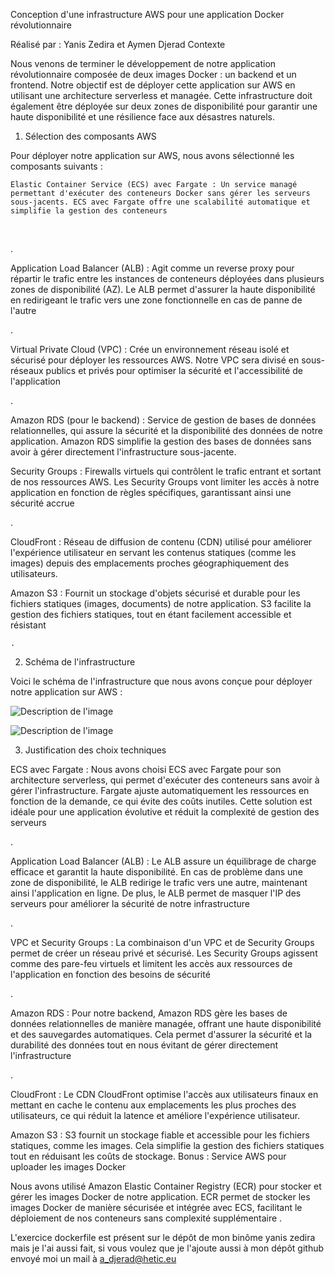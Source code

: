 Conception d'une infrastructure AWS pour une application Docker révolutionnaire

Réalisé par : Yanis Zedira et Aymen Djerad
Contexte

Nous venons de terminer le développement de notre application révolutionnaire composée de deux images Docker : un backend et un frontend. Notre objectif est de déployer cette application sur AWS en utilisant une architecture serverless et managée. Cette infrastructure doit également être déployée sur deux zones de disponibilité pour garantir une haute disponibilité et une résilience face aux désastres naturels.
1. Sélection des composants AWS

Pour déployer notre application sur AWS, nous avons sélectionné les composants suivants :

    Elastic Container Service (ECS) avec Fargate : Un service managé permettant d'exécuter des conteneurs Docker sans gérer les serveurs sous-jacents. ECS avec Fargate offre une scalabilité automatique et simplifie la gestion des conteneurs​

​

.

Application Load Balancer (ALB) : Agit comme un reverse proxy pour répartir le trafic entre les instances de conteneurs déployées dans plusieurs zones de disponibilité (AZ). Le ALB permet d'assurer la haute disponibilité en redirigeant le trafic vers une zone fonctionnelle en cas de panne de l'autre​
​

.

Virtual Private Cloud (VPC) : Crée un environnement réseau isolé et sécurisé pour déployer les ressources AWS. Notre VPC sera divisé en sous-réseaux publics et privés pour optimiser la sécurité et l'accessibilité de l'application​

.

Amazon RDS (pour le backend) : Service de gestion de bases de données relationnelles, qui assure la sécurité et la disponibilité des données de notre application. Amazon RDS simplifie la gestion des bases de données sans avoir à gérer directement l'infrastructure sous-jacente.

Security Groups : Firewalls virtuels qui contrôlent le trafic entrant et sortant de nos ressources AWS. Les Security Groups vont limiter les accès à notre application en fonction de règles spécifiques, garantissant ainsi une sécurité accrue​

.

CloudFront : Réseau de diffusion de contenu (CDN) utilisé pour améliorer l'expérience utilisateur en servant les contenus statiques (comme les images) depuis des emplacements proches géographiquement des utilisateurs.

Amazon S3 : Fournit un stockage d'objets sécurisé et durable pour les fichiers statiques (images, documents) de notre application. S3 facilite la gestion des fichiers statiques, tout en étant facilement accessible et résistant​

    .

2. Schéma de l'infrastructure

Voici le schéma de l'infrastructure que nous avons conçue pour déployer notre application sur AWS :

![Description de l'image](C:/Users/pc/OneDrive/Bureau/tp%20docker/hetic-infra-2/tp1.png)

![Description de l'image](C:/Users/pc/OneDrive/Bureau/tp%20docker/hetic-infra-2/tp2.png)


3. Justification des choix techniques

ECS avec Fargate : Nous avons choisi ECS avec Fargate pour son architecture serverless, qui permet d'exécuter des conteneurs sans avoir à gérer l'infrastructure. Fargate ajuste automatiquement les ressources en fonction de la demande, ce qui évite des coûts inutiles. Cette solution est idéale pour une application évolutive et réduit la complexité de gestion des serveurs​

.

Application Load Balancer (ALB) : Le ALB assure un équilibrage de charge efficace et garantit la haute disponibilité. En cas de problème dans une zone de disponibilité, le ALB redirige le trafic vers une autre, maintenant ainsi l'application en ligne. De plus, le ALB permet de masquer l'IP des serveurs pour améliorer la sécurité de notre infrastructure​

.

VPC et Security Groups : La combinaison d'un VPC et de Security Groups permet de créer un réseau privé et sécurisé. Les Security Groups agissent comme des pare-feu virtuels et limitent les accès aux ressources de l'application en fonction des besoins de sécurité​

.

Amazon RDS : Pour notre backend, Amazon RDS gère les bases de données relationnelles de manière managée, offrant une haute disponibilité et des sauvegardes automatiques. Cela permet d'assurer la sécurité et la durabilité des données tout en nous évitant de gérer directement l'infrastructure​

.

CloudFront : Le CDN CloudFront optimise l'accès aux utilisateurs finaux en mettant en cache le contenu aux emplacements les plus proches des utilisateurs, ce qui réduit la latence et améliore l'expérience utilisateur.

Amazon S3 : S3 fournit un stockage fiable et accessible pour les fichiers statiques, comme les images. Cela simplifie la gestion des fichiers statiques tout en réduisant les coûts de stockage.
Bonus : Service AWS pour uploader les images Docker

Nous avons utilisé Amazon Elastic Container Registry (ECR) pour stocker et gérer les images Docker de notre application. ECR permet de stocker les images Docker de manière sécurisée et intégrée avec ECS, facilitant le déploiement de nos conteneurs sans complexité supplémentaire​
​.


L'exercice dockerfile est présent sur le dépôt de mon binôme yanis zedira mais je l'ai aussi fait, si vous voulez que je l'ajoute aussi à mon dépôt github envoyé moi un mail à a_djerad@hetic.eu
